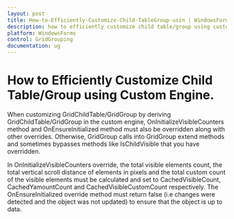 ```yaml
---
layout: post
title: How-to-Efficiently-Customize-Child-TableGroup-usin | WindowsForms | Syncfusion
description: how to efficiently customize child table/group using custom engine.
platform: WindowsForms
control: GridGrouping
documentation: ug
---
```


# How to Efficiently Customize Child Table/Group using Custom Engine.

When customizing GridChildTable/GridGroup by deriving GridChildTable/GridGroup in the custom engine, OnInitializeVisibleCounters method and OnEnsureInitialized method must also be overridden along with other overrides. Otherwise, GridGroup calls into GridGroup extend methods and sometimes bypasses methods like IsChildVisible that you have overridden.

In OnInitializeVisibleCounters override, the total visible elements count, the total vertical scroll distance of elements in pixels and the total custom count of the visible elements must be calculated and set to CachedVisibleCount, CachedYamountCount and CachedVisibleCustomCount respectively. The OnEnsureInitialized override method must return false (i.e changes were detected and the object was not updated) to ensure that the object is up to data.

